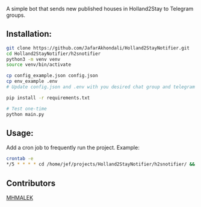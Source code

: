 A simple bot that sends new published houses in Holland2Stay to Telegram groups.

## Installation:
```bash
git clone https://github.com/JafarAkhondali/Holland2StayNotifier.git
cd Holland2StayNotifier/h2snotifier
python3 -m venv venv
source venv/bin/activate

cp config_example.json config.json 
cp env_example .env 
# Update config.json and .env with you desired chat group and telegram bot

pip install -r requirements.txt

# Test one-time
python main.py
```

## Usage:
Add a cron job to frequently run the project. Example:
```bash
crontab -e
*/5 * * * * cd /home/jef/projects/Holland2StayNotifier/h2snotifier/ && bash ./run.sh
```

## Contributors
[MHMALEK](https://github.com/MHMALEK)
